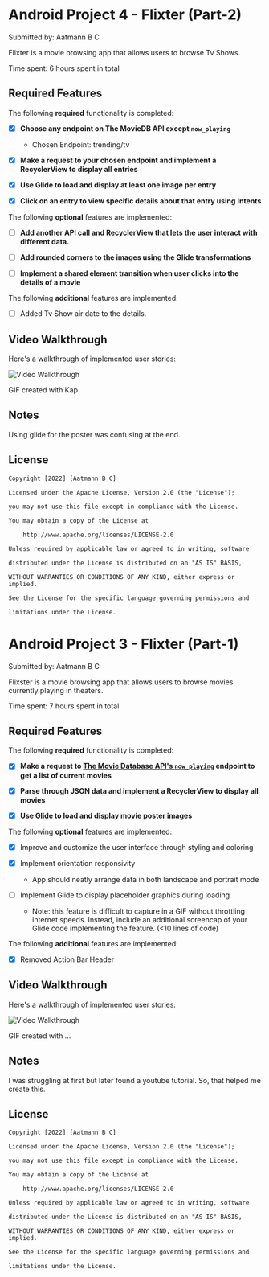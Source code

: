 # Android Project 4 - Flixter (Part-2)

Submitted by: Aatmann B C

Flixter is a movie browsing app that allows users to browse Tv Shows. 

Time spent: 6 hours spent in total

## Required Features

The following **required** functionality is completed:

- [x] **Choose any endpoint on The MovieDB API except `now_playing`**

  - Chosen Endpoint: trending/tv

- [x] **Make a request to your chosen endpoint and implement a RecyclerView to display all entries**

- [x] **Use Glide to load and display at least one image per entry**

- [x] **Click on an entry to view specific details about that entry using Intents**

The following **optional** features are implemented:

- [ ] **Add another API call and RecyclerView that lets the user interact with different data.** 

- [ ] **Add rounded corners to the images using the Glide transformations**

- [ ] **Implement a shared element transition when user clicks into the details of a movie**

The following **additional** features are implemented:

- [ ] Added Tv Show air date to the details.

## Video Walkthrough

Here's a walkthrough of implemented user stories:

<img src='https://media.giphy.com/media/QjA3C6PwSJj6heLP2D/giphy.gif' title='Video Walkthrough' width='' alt='Video Walkthrough' />


GIF created with Kap  



## Notes

Using glide for the poster was confusing at the end.

## License

    Copyright [2022] [Aatmann B C]

    Licensed under the Apache License, Version 2.0 (the "License");

    you may not use this file except in compliance with the License.

    You may obtain a copy of the License at

        http://www.apache.org/licenses/LICENSE-2.0

    Unless required by applicable law or agreed to in writing, software

    distributed under the License is distributed on an "AS IS" BASIS,

    WITHOUT WARRANTIES OR CONDITIONS OF ANY KIND, either express or implied.

    See the License for the specific language governing permissions and

    limitations under the License.
    
    
# Android Project 3 - Flixter (Part-1)

Submitted by: Aatmann B C

Flixster is a movie browsing app that allows users to browse movies currently playing in theaters.

Time spent: 7 hours spent in total

## Required Features

The following **required** functionality is completed:

- [x] **Make a request to [The Movie Database API's `now_playing`](https://developers.themoviedb.org/3/movies/get-now-playing) endpoint to get a list of current movies**

- [x] **Parse through JSON data and implement a RecyclerView to display all movies**

- [x] **Use Glide to load and display movie poster images**

The following **optional** features are implemented:

- [x] Improve and customize the user interface through styling and coloring

- [x] Implement orientation responsivity

  - App should neatly arrange data in both landscape and portrait mode

- [ ] Implement Glide to display placeholder graphics during loading

  - Note: this feature is difficult to capture in a GIF without throttling internet speeds.  Instead, include an additional screencap of your Glide code implementing the feature.  (<10 lines of code)

The following **additional** features are implemented:
-[x] Removed Action Bar Header

## Video Walkthrough

Here's a walkthrough of implemented user stories:

<img src='https://i.imgur.com/sZHgveN.mp4' title='Video Walkthrough' width='' alt='Video Walkthrough' />

<!-- Replace this with whatever GIF tool you used! -->

GIF created with ...  

<!-- Recommended tools:

[Kap](https://getkap.co/) for macOS

[ScreenToGif](https://www.screentogif.com/) for Windows

[peek](https://github.com/phw/peek) for Linux. -->

## Notes

I was struggling at first but later found a youtube tutorial. So, that helped me create this.

## License

    Copyright [2022] [Aatmann B C]

    Licensed under the Apache License, Version 2.0 (the "License");

    you may not use this file except in compliance with the License.

    You may obtain a copy of the License at

        http://www.apache.org/licenses/LICENSE-2.0

    Unless required by applicable law or agreed to in writing, software

    distributed under the License is distributed on an "AS IS" BASIS,

    WITHOUT WARRANTIES OR CONDITIONS OF ANY KIND, either express or implied.

    See the License for the specific language governing permissions and

    limitations under the License.
